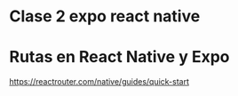 # Clase 2 expo react native


# Rutas en React Native y Expo
https://reactrouter.com/native/guides/quick-start
